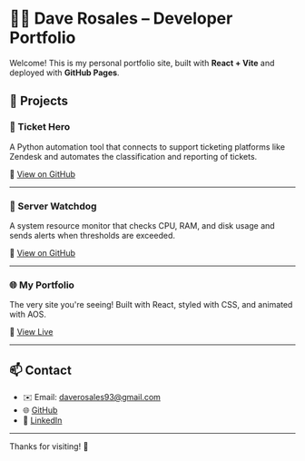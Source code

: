 # 👨‍💻 Dave Rosales – Developer Portfolio

Welcome! This is my personal portfolio site, built with **React + Vite** and deployed with **GitHub Pages**.

## 🚀 Projects

### 🎫 Ticket Hero
A Python automation tool that connects to support ticketing platforms like Zendesk and automates the classification and reporting of tickets.

🔗 [View on GitHub](https://github.com/Daverosales93/ticket-hero)

---

### 🧠 Server Watchdog
A system resource monitor that checks CPU, RAM, and disk usage and sends alerts when thresholds are exceeded.

🔗 [View on GitHub](https://github.com/Daverosales93/server-watchdog)

---

### 🌐 My Portfolio
The very site you're seeing! Built with React, styled with CSS, and animated with AOS.

🔗 [View Live](https://Daverosales93.github.io/my-portfolio)

---

## 📫 Contact

- ✉️ Email: daverosales93@gmail.com  
- 🌐 [GitHub](https://github.com/Daverosales93)  
- 💼 [LinkedIn](https://www.linkedin.com/in/daverosales93)

---

Thanks for visiting! 🙌